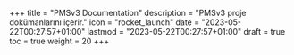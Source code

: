 +++
title = "PMSv3 Documentation"
description = "PMSv3 proje dokümanlarını içerir."
icon = "rocket_launch"
date = "2023-05-22T00:27:57+01:00"
lastmod = "2023-05-22T00:27:57+01:00"
draft = true
toc = true
weight = 20
+++